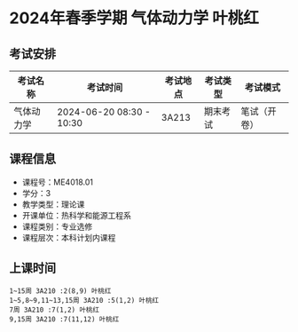 # 2024年春季学期 气体动力学 叶桃红




## 考试安排

| 考试名称 | 考试时间 | 考试地点 | 考试类型 | 考试模式 |
| -------- | -------- | -------- | -------- | -------- |
| 气体动力学 | 2024-06-20 08:30 - 10:30 | 3A213 | 期末考试 | 笔试（开卷） |





## 课程信息

- 课程号：ME4018.01
- 学分：3
- 教学类型：理论课
- 开课单位：热科学和能源工程系
- 课程类别：专业选修
- 课程层次：本科计划内课程

## 上课时间

```
1~15周 3A210 :2(8,9) 叶桃红
1~5,8~9,11~13,15周 3A210 :5(1,2) 叶桃红
7周 3A210 :7(1,2) 叶桃红
9,15周 3A210 :7(11,12) 叶桃红
```

